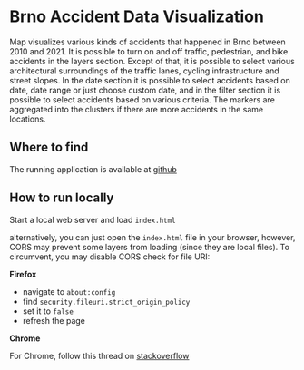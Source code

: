 # Brno Accident Data Visualization

Map visualizes various kinds of accidents that happened in Brno between 2010 and 2021.
It is possible to turn on and off traffic, pedestrian, and bike accidents in the layers section.
Except of that, it is possible to select various architectural surroundings of the traffic lanes, cycling infrastructure and street slopes.
In the date section it is possible to select accidents based on date, date range or just choose custom date, and in the filter section it is possible to select accidents based on various criteria.
The markers are aggregated into the clusters if there are more accidents in the same locations.

## Where to find

The running application is available at [github](https://cathelyn.github.io/)

## How to run locally
Start a local web server and load `index.html`

alternatively, you can just open the `index.html` file in your browser, however, CORS may prevent some layers from loading (since they are local files).
To circumvent, you may disable CORS check for file URI:

**Firefox**
- navigate to `about:config`
- find `security.fileuri.strict_origin_policy`
- set it to `false`
- refresh the page

**Chrome**

For Chrome, follow this thread on [stackoverflow](https://stackoverflow.com/questions/6060786/file-url-cross-domain-issue-in-chrome-unexpected)